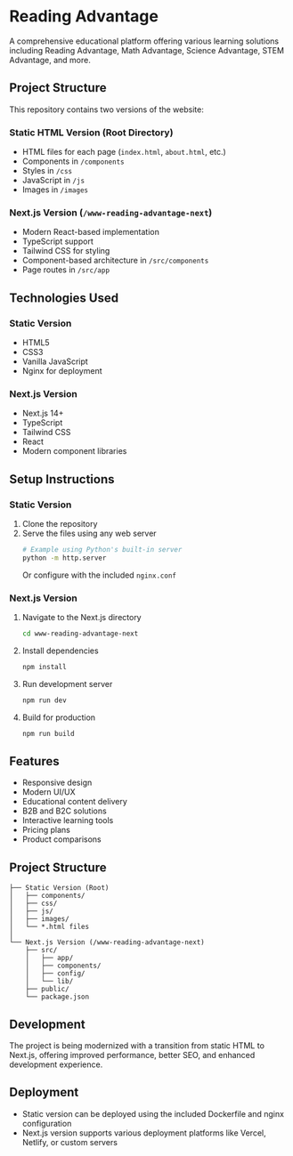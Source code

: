 # Reading Advantage

A comprehensive educational platform offering various learning solutions including Reading Advantage, Math Advantage, Science Advantage, STEM Advantage, and more.

## Project Structure

This repository contains two versions of the website:

### Static HTML Version (Root Directory)

- HTML files for each page (`index.html`, `about.html`, etc.)
- Components in `/components`
- Styles in `/css`
- JavaScript in `/js`
- Images in `/images`

### Next.js Version (`/www-reading-advantage-next`)

- Modern React-based implementation
- TypeScript support
- Tailwind CSS for styling
- Component-based architecture in `/src/components`
- Page routes in `/src/app`

## Technologies Used

### Static Version

- HTML5
- CSS3
- Vanilla JavaScript
- Nginx for deployment

### Next.js Version

- Next.js 14+
- TypeScript
- Tailwind CSS
- React
- Modern component libraries

## Setup Instructions

### Static Version

1. Clone the repository
2. Serve the files using any web server
   ```bash
   # Example using Python's built-in server
   python -m http.server
   ```
   Or configure with the included `nginx.conf`

### Next.js Version

1. Navigate to the Next.js directory
   ```bash
   cd www-reading-advantage-next
   ```
2. Install dependencies
   ```bash
   npm install
   ```
3. Run development server
   ```bash
   npm run dev
   ```
4. Build for production
   ```bash
   npm run build
   ```

## Features

- Responsive design
- Modern UI/UX
- Educational content delivery
- B2B and B2C solutions
- Interactive learning tools
- Pricing plans
- Product comparisons

## Project Structure

```
├── Static Version (Root)
│   ├── components/
│   ├── css/
│   ├── js/
│   ├── images/
│   └── *.html files
│
└── Next.js Version (/www-reading-advantage-next)
    ├── src/
    │   ├── app/
    │   ├── components/
    │   ├── config/
    │   └── lib/
    ├── public/
    └── package.json
```

## Development

The project is being modernized with a transition from static HTML to Next.js, offering improved performance, better SEO, and enhanced development experience.

## Deployment

- Static version can be deployed using the included Dockerfile and nginx configuration
- Next.js version supports various deployment platforms like Vercel, Netlify, or custom servers
